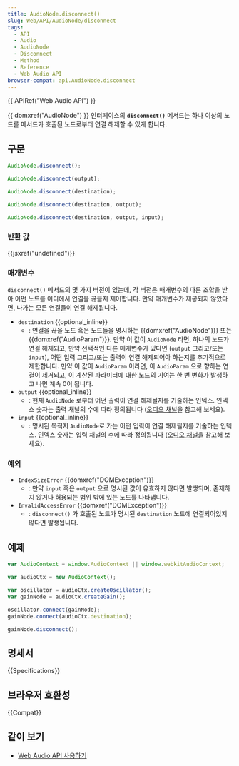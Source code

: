 ```yaml
---
title: AudioNode.disconnect()
slug: Web/API/AudioNode/disconnect
tags:
  - API
  - Audio
  - AudioNode
  - Disconnect
  - Method
  - Reference
  - Web Audio API
browser-compat: api.AudioNode.disconnect
---
```

{{ APIRef("Web Audio API") }}

{{ domxref("AudioNode") }} 인터페이스의 **`disconnect()`** 메서드는 하나 이상의 노드를 메서드가 호출된 노드로부터 연결 해제할 수 있게 합니다.

## 구문

```js
AudioNode.disconnect();

AudioNode.disconnect(output);

AudioNode.disconnect(destination);

AudioNode.disconnect(destination, output);

AudioNode.disconnect(destination, output, input);
```

### 반환 값

{{jsxref("undefined")}}

### 매개변수

`disconnect()` 메서드의 몇 가지 버전이 있는데, 각 버전은 매개변수의 다른 조합을 받아 어떤 노드를 어디에서 연결을 끊을지 제어합니다. 만약 매개변수가 제공되지 않았다면, 나가는 모든 연결들이 연결 해제됩니다.

- `destination` {{optional_inline}}
  - : 연결을 끊을 노드 혹은 노드들을 명시하는 {{domxref("AudioNode")}} 또는 {{domxref("AudioParam")}}. 만약 이 값이 `AudioNode` 라면, 하나의 노드가 연결 해제되고, 만약 선택적인 다른 매개변수가 있다면 (`output` 그리고/또는 `input`), 어떤 입력 그리고/또는 출력이 연결 해제되어야 하는지를 추가적으로 제한합니다. 만약 이 값이 `AudioParam` 이라면, 이 `AudioParam` 으로 향하는 연결이 제거되고, 이 계산된 파라미터에 대한 노드의 기여는 한 번 변화가 발생하고 나면 계속 0이 됩니다.
- `output` {{optional_inline}}
  - : 현재 `AudioNode` 로부터 어떤 출력이 연결 해제될지를 기술하는 인덱스. 인덱스 숫자는 출력 채널의 수에 따라 정의됩니다 ([오디오 채널](/ko/docs/Web/API/Web_Audio_API/Basic_concepts_behind_Web_Audio_API#audio_channels)을 참고해 보세요).
- `input` {{optional_inline}}
  - : 명시된 목적지 `AudioNode`로 가는 어떤 입력이 연결 해제될지를 기술하는 인덱스. 인덱스 숫자는 입력 채널의 수에 따라 정의됩니다 ([오디오 채널](/ko/docs/Web/API/Web_Audio_API/Basic_concepts_behind_Web_Audio_API#audio_channels)을 참고해 보세요).

### 예외

- `IndexSizeError` {{domxref("DOMException")}}
  - : 만약 `input` 혹은 `output` 으로 명시된 값이 유효하지 않다면 발생되며, 존재하지 않거나 허용되는 범위 밖에 있는 노드를 나타냅니다.
- `InvalidAccessError` {{domxref("DOMException")}}
  - : `disconnect()` 가 호출된 노드가 명시된 `destination` 노드에 연결되어있지 않다면 발생됩니다.

## 예제

```js
var AudioContext = window.AudioContext || window.webkitAudioContext;

var audioCtx = new AudioContext();

var oscillator = audioCtx.createOscillator();
var gainNode = audioCtx.createGain();

oscillator.connect(gainNode);
gainNode.connect(audioCtx.destination);

gainNode.disconnect();
```

## 명세서

{{Specifications}}

## 브라우저 호환성

{{Compat}}

## 같이 보기

- [Web Audio API 사용하기](/ko/docs/Web/API/Web_Audio_API/Using_Web_Audio_API)
